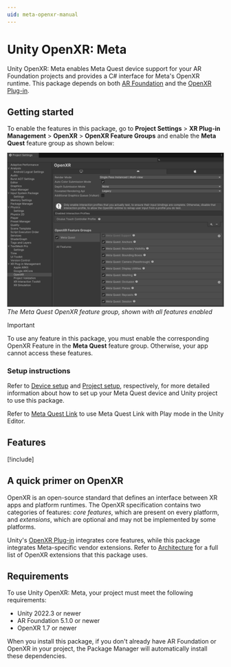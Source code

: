 ```yaml
---
uid: meta-openxr-manual
---
```

# Unity OpenXR: Meta

Unity OpenXR: Meta enables Meta Quest device support for your AR Foundation projects and provides a C# interface for Meta's OpenXR runtime. This package depends on both [AR Foundation](https://docs.unity3d.com/Packages/com.unity.xr.arfoundation@5.1) and the [OpenXR Plug-in](https://docs.unity3d.com/Packages/com.unity.xr.openxr@1.7).

## Getting started

To enable the features in this package, go to **Project Settings** > **XR Plug-in Management** > **OpenXR** > **OpenXR Feature Groups** and enable the **Meta Quest** feature group as shown below:

![Unity's Project Settings window is open to XR Plug-in Management > OpenXR, showing a list of enabled features in the Meta Quest feature group](images/openxr-features-all.png)<br/>*The Meta Quest OpenXR feature group, shown with all features enabled*

> [!IMPORTANT]
> To use any feature in this package, you must enable the corresponding OpenXR Feature in the **Meta Quest** feature group. Otherwise, your app cannot access these features.

### Setup instructions

Refer to [Device setup](xref:meta-openxr-device-setup) and [Project setup](xref:meta-openxr-project-setup), respectively, for more detailed information about how to set up your Meta Quest device and Unity project to use this package.

Refer to [Meta Quest Link](xref:meta-openxr-link) to use Meta Quest Link with Play mode in the Unity Editor.

## Features

[!include[](snippets/features-table.md)]

## A quick primer on OpenXR

OpenXR is an open-source standard that defines an interface between XR apps and platform runtimes. The OpenXR specification contains two categories of features: _core features_, which are present on every platform, and _extensions_, which are optional and may not be implemented by some platforms.

Unity's [OpenXR Plug-in](https://docs.unity3d.com/Packages/com.unity.xr.openxr@1.7) integrates core features, while this package integrates Meta-specific vendor extensions. Refer to [Architecture](xref:meta-openxr-architecture) for a full list of OpenXR extensions that this package uses.

## Requirements

To use Unity OpenXR: Meta, your project must meet the following requirements:

* Unity 2022.3 or newer
* AR Foundation 5.1.0 or newer
* OpenXR 1.7 or newer

When you install this package, if you don't already have AR Foundation or OpenXR in your project, the Package Manager will automatically install these dependencies.
